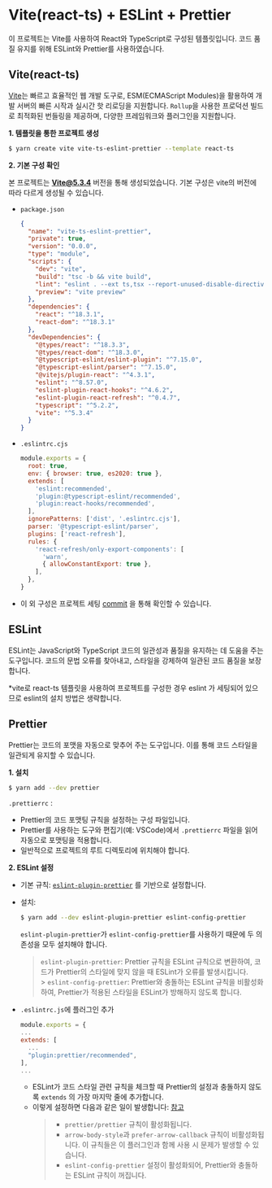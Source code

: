 # Vite(react-ts) + ESLint + Prettier

이 프로젝트는 Vite를 사용하여 React와 TypeScript로 구성된 템플릿입니다. 코드 품질 유지를 위해 ESLint와 Prettier를 사용하였습니다.

## Vite(react-ts)

[Vite](https://vitejs.dev/guide/)는 빠르고 효율적인 웹 개발 도구로, ESM(ECMAScript Modules)을 활용하여 개발 서버의 빠른 시작과 실시간 핫 리로딩을 지원합니다. `Rollup`을 사용한 프로덕션 빌드로 최적화된 번들링을 제공하며, 다양한 프레임워크와 플러그인을 지원합니다.

**1. 템플릿을 통한 프로젝트 생성**

```bash
$ yarn create vite vite-ts-eslint-prettier --template react-ts
```

**2. 기본 구성 확인**

본 프로젝트는 **Vite@5.3.4** 버전을 통해 생성되었습니다. 기본 구성은 vite의 버전에 따라 다르게 생성될 수 있습니다.

- `package.json`

  ```json
  {
    "name": "vite-ts-eslint-prettier",
    "private": true,
    "version": "0.0.0",
    "type": "module",
    "scripts": {
      "dev": "vite",
      "build": "tsc -b && vite build",
      "lint": "eslint . --ext ts,tsx --report-unused-disable-directives --max-warnings 0",
      "preview": "vite preview"
    },
    "dependencies": {
      "react": "^18.3.1",
      "react-dom": "^18.3.1"
    },
    "devDependencies": {
      "@types/react": "^18.3.3",
      "@types/react-dom": "^18.3.0",
      "@typescript-eslint/eslint-plugin": "^7.15.0",
      "@typescript-eslint/parser": "^7.15.0",
      "@vitejs/plugin-react": "^4.3.1",
      "eslint": "^8.57.0",
      "eslint-plugin-react-hooks": "^4.6.2",
      "eslint-plugin-react-refresh": "^0.4.7",
      "typescript": "^5.2.2",
      "vite": "^5.3.4"
    }
  }
  ```

- `.eslintrc.cjs`
  ```js
  module.exports = {
    root: true,
    env: { browser: true, es2020: true },
    extends: [
      'eslint:recommended',
      'plugin:@typescript-eslint/recommended',
      'plugin:react-hooks/recommended',
    ],
    ignorePatterns: ['dist', '.eslintrc.cjs'],
    parser: '@typescript-eslint/parser',
    plugins: ['react-refresh'],
    rules: {
      'react-refresh/only-export-components': [
        'warn',
        { allowConstantExport: true },
      ],
    },
  }
  ```
- 이 외 구성은 프로젝트 세팅 [commit](https://github.com/sohyeonAn/vite-ts-eslint-prettier/commit/9bed2183d142eca3f9113fa40a52864f18faa84e) 을 통해 확인할 수 있습니다.

## ESLint

ESLint는 JavaScript와 TypeScript 코드의 일관성과 품질을 유지하는 데 도움을 주는 도구입니다. 코드의 문법 오류를 찾아내고, 스타일을 강제하여 일관된 코드 품질을 보장합니다.

\*vite로 react-ts 템플릿을 사용하여 프로젝트를 구성한 경우 eslint 가 세팅되어 있으므로 eslint의 설치 방법은 생략합니다.

## Prettier

Prettier는 코드의 포맷을 자동으로 맞추어 주는 도구입니다. 이를 통해 코드 스타일을 일관되게 유지할 수 있습니다.

**1. 설치**

```bash
$ yarn add --dev prettier
```

`.prettierrc` :

- Prettier의 코드 포맷팅 규칙을 설정하는 구성 파일입니다.
- Prettier를 사용하는 도구와 편집기(예: VSCode)에서 `.prettierrc` 파일을 읽어 자동으로 포맷팅을 적용합니다.
- 일반적으로 프로젝트의 루트 디렉토리에 위치해야 합니다.

**2. ESLint 설정**

- 기본 규칙: [`eslint-plugin-prettier`](https://www.npmjs.com/package/eslint-plugin-prettier) 를 기반으로 설정합니다.
- 설치:

  ```bash
  $ yarn add --dev eslint-plugin-prettier eslint-config-prettier
  ```

  `eslint-plugin-prettier`가 `eslint-config-prettier`를 사용하기 때문에 두 의존성을 모두 설치해야 합니다.

  > `eslint-plugin-prettier`: Prettier 규칙을 ESLint 규칙으로 변환하여, 코드가 Prettier의 스타일에 맞지 않을 때 ESLint가 오류를 발생시킵니다.<br/> > `eslint-config-prettier`: Prettier와 충돌하는 ESLint 규칙을 비활성화하여, Prettier가 적용된 스타일을 ESLint가 방해하지 않도록 합니다.

- `.eslintrc.js`에 플러그인 추가

  ```js
  module.exports = {
  ...
  extends: [
    ...
    "plugin:prettier/recommended",
  ],
  ...
  ```

  - ESLint가 코드 스타일 관련 규칙을 체크할 때 Prettier의 설정과 충돌하지 않도록 `extends` 의 가장 마지막 줄에 추가합니다.
  - 이렇게 설정하면 다음과 같은 일이 발생합니다: [참고](https://github.com/prettier/eslint-plugin-prettier#configuration-new-eslintconfigjs)<br/>
    > - `prettier/prettier` 규칙이 활성화됩니다.
    > - `arrow-body-style`과 `prefer-arrow-callback` 규칙이 비활성화됩니다. 이 규칙들은 이 플러그인과 함께 사용 시 문제가 발생할 수 있습니다.
    > - `eslint-config-prettier` 설정이 활성화되어, Prettier와 충돌하는 ESLint 규칙이 꺼집니다.
